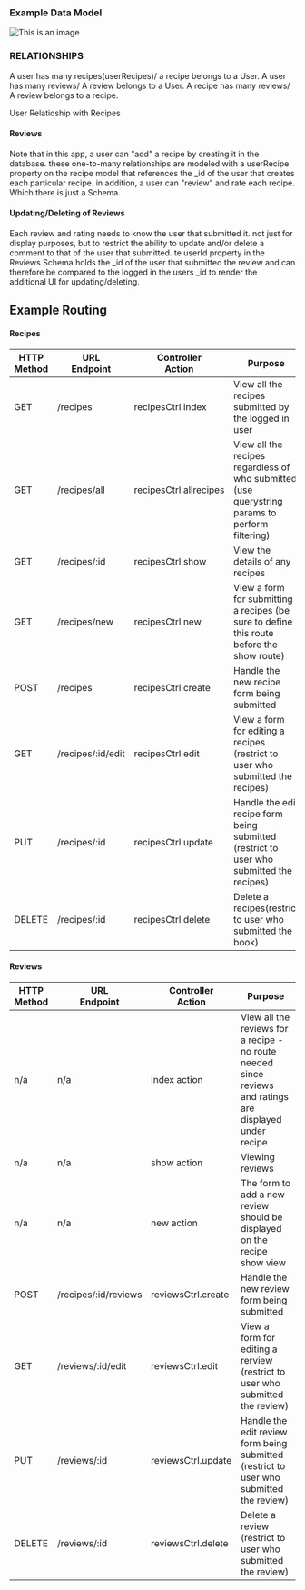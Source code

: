




### Example Data Model

![This is an image](//public/images/Model.png)



### RELATIONSHIPS
A user has many recipes(userRecipes)/ a recipe belongs to a User.
A user has many reviews/  A review belongs to a User.
A recipe has many reviews/ A review belongs to a recipe.

User Relatioship with Recipes

#### Reviews

Note that in this app, a user can "add" a recipe by creating it in the database. these one-to-many relationships are modeled with a userRecipe property on the recipe model that references the  _id of the user that creates each particular recipe.
in addition, a user can "review" and rate each recipe. Which there is just a Schema.

#### Updating/Deleting of Reviews

Each review and rating needs to know the user that submitted it. not just for display purposes, but to restrict the ability to update and/or delete a comment to that of the user that submitted. te userId property in the Reviews Schema holds the _id of the user that submitted the  review and can therefore be compared to the logged in the users  _id to render the additional UI for updating/deleting.


## Example Routing

#### Recipes

|HTTP<br>Method|URL<br>Endpoint|Controller<br>Action|Purpose|
|---|---|---|---|
| GET | /recipes | recipesCtrl.index | View all the recipes submitted by the logged in user|
| GET | /recipes/all | recipesCtrl.allrecipes | View all the recipes regardless of who submitted (use querystring params to perform filtering) |
| GET | /recipes/:id | recipesCtrl.show | View the details of any recipes |
| GET | /recipes/new | recipesCtrl.new | View a form for submitting a recipes (be sure to define this route before the show route)|
| POST | /recipes | recipesCtrl.create | Handle the new recipe form being submitted |
| GET | /recipes/:id/edit | recipesCtrl.edit | View a form for editing a recipes (restrict to user who submitted the recipes) |
| PUT | /recipes/:id| recipesCtrl.update | Handle the edit recipe form being submitted (restrict to user who submitted the recipes) |
| DELETE | /recipes/:id| recipesCtrl.delete | Delete a recipes(restrict to user who submitted the book) |

#### Reviews

|HTTP<br>Method|URL<br>Endpoint|Controller<br>Action|Purpose|
|---|---|---|---|
| n/a | n/a | index action | View all the reviews for a recipe - no route needed since reviews and ratings are  displayed under recipe |
| n/a | n/a | show action | Viewing reviews |
| n/a | n/a | new action | The form to add a new review should be displayed on the recipe show view |
| POST | /recipes/:id/reviews | reviewsCtrl.create | Handle the new review form being submitted |
| GET | /reviews/:id/edit | reviewsCtrl.edit | View a form for editing a rerview (restrict to user who submitted the review) |
| PUT | /reviews/:id| reviewsCtrl.update | Handle the edit review form being submitted (restrict to user who submitted the review) |
| DELETE | /reviews/:id| reviewsCtrl.delete | Delete a review (restrict to user who submitted the review) |
